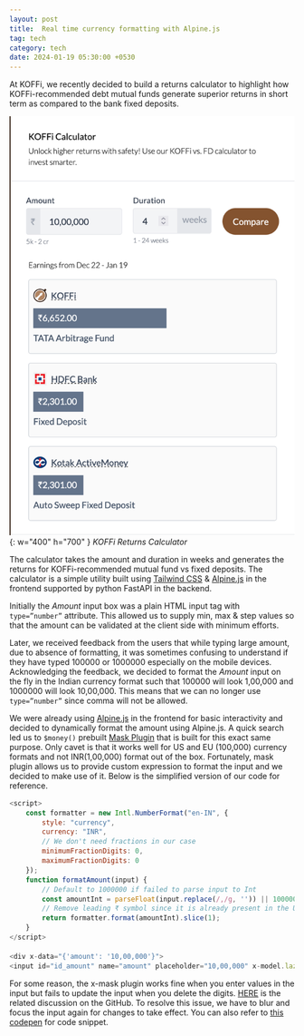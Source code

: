 ```yaml
---
layout: post
title:  Real time currency formatting with Alpine.js
tag: tech
category: tech
date: 2024-01-19 05:30:00 +0530
---
```

At KOFFi, we recently decided to build a returns calculator to highlight how KOFFi-recommended debt mutual funds generate superior returns in short term as compared to the bank fixed deposits.

![KOFFi Calculator](/assets/koffi-calculator.png){: w="400" h="700" }
_KOFFi Returns Calculator_

The calculator takes the amount and duration in weeks and generates the returns for KOFFi-recommended mutual fund vs fixed deposits. The calculator is a simple utility built using [Tailwind CSS](https://tailwindcss.com/) & [Alpine.js](https://alpinejs.dev/) in the frontend supported by python FastAPI in the backend.

Initially the *Amount* input box was a plain HTML input tag with `type=”number”` attribute. This allowed us to supply min, max & step values so that the amount can be validated at the client side with minimum efforts.

Later, we received feedback from the users that while typing large amount, due to absence of formatting, it was sometimes confusing to understand if they have typed 100000 or 1000000 especially on the mobile devices. Acknowledging the feedback, we decided to format the *Amount* input on the fly in the Indian currency format such that 100000 will look 1,00,000 and 1000000 will look 10,00,000. This means that we can no longer use `type=”number”` since comma will not be allowed.

We were already using [Alpine.js](https://alpinejs.dev/) in the frontend for basic interactivity and decided to dynamically format the amount using Alpine.js. A quick search led us to `$money()` prebuilt [Mask Plugin](https://alpinejs.dev/plugins/mask) that is built for this exact same purpose. Only cavet is that it works well for US and EU (100,000) currency formats and not INR(1,00,000) format out of the box. Fortunately, mask plugin allows us to provide custom expression to format the input and we decided to make use of it. Below is the simplified version of our code for reference.

```javascript
<script>
    const formatter = new Intl.NumberFormat("en-IN", {
        style: "currency",
        currency: "INR",
        // We don't need fractions in our case
        minimumFractionDigits: 0,
        maximumFractionDigits: 0
    });
    function formatAmount(input) {
        // Default to 1000000 if failed to parse input to Int
        const amountInt = parseFloat(input.replace(/,/g, '')) || 1000000;
        // Remove leading ₹ symbol since it is already present in the UI
        return formatter.format(amountInt).slice(1);
    }
</script>

<div x-data="{'amount': '10,00,000'}">
<input id="id_amount" name="amount" placeholder="10,00,000" x-model.lazy="amount" x-mask:dynamic="formatAmount" x-ref="amount" @keyup="$refs.amount.blur(); $refs.amount.focus()">
```

For some reason, the x-mask plugin works fine when you enter values in the input but fails to update the input when you delete the digits. [HERE](https://github.com/alpinejs/alpine/discussions/2872) is the related discussion on the GitHub. To resolve this issue, we have to blur and focus the input again for changes to take effect. You can also refer to [this codepen](https://codepen.io/Priyank-Tiwari/pen/xxBrKOX) for code snippet.

